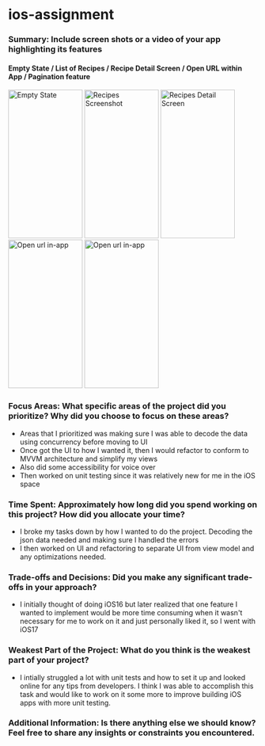 # ios-assignment

### Summary: Include screen shots or a video of your app highlighting its features
  
#### Empty State / List of Recipes / Recipe Detail Screen / Open URL within App / Pagination feature
<img src="https://github.com/user-attachments/assets/1be307a1-1747-4e5a-98ce-f3b59e90968b" alt="Empty State" width="150" height="300">

<img src="https://github.com/user-attachments/assets/559b7916-7ee9-4237-af7e-2cd9f48240cd" alt="Recipes Screenshot" width="150" height="300">

<img src="https://github.com/user-attachments/assets/a25c955f-775c-4fbb-a7b4-55c46207e53b" alt="Recipes Detail Screen" width="150" height="300">

<img src="https://github.com/user-attachments/assets/5a399e9a-6907-40a4-962f-2d1e107f6003" alt="Open url in-app" width="150" height="300">

<img src="https://github.com/user-attachments/assets/f6c61fe8-1569-4e1a-a4a3-693bcdb4bd9a" alt="Open url in-app" width="150" height="300">


### Focus Areas: What specific areas of the project did you prioritize? Why did you choose to focus on these areas?
- Areas that I prioritized was making sure I was able to decode the data using concurrency before moving to UI
- Once got the UI to how I wanted it, then I would refactor to conform to MVVM architecture and simplify my views
- Also did some accessibility for voice over
- Then worked on unit testing since it was relatively new for me in the iOS space

### Time Spent: Approximately how long did you spend working on this project? How did you allocate your time?
- I broke my tasks down by how I wanted to do the project. Decoding the json data needed and making sure I handled the errors
- I then worked on UI and refactoring to separate UI from view model and any optimizations needed.

### Trade-offs and Decisions: Did you make any significant trade-offs in your approach?
- I initially thought of doing iOS16 but later realized that one feature I wanted to implement would be more time consuming when it wasn't necessary for me to work on it and just personally liked it, so I went with iOS17

### Weakest Part of the Project: What do you think is the weakest part of your project?
- I intially struggled a lot with unit tests and how to set it up and looked online for any tips from developers. I think I was able to accomplish this task and would like to work on it some more to improve building iOS apps with more unit testing.

### Additional Information: Is there anything else we should know? Feel free to share any insights or constraints you encountered.
